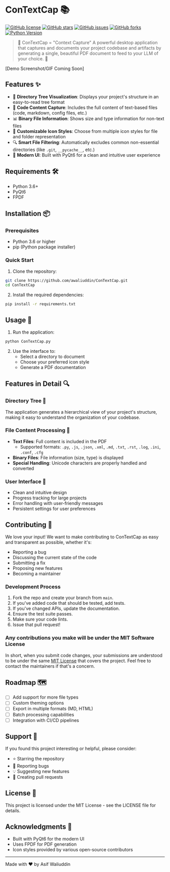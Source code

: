 # ConTextCap 📚
[![GitHub license](https://img.shields.io/github/license/awaliuddin/ConTextCap)](https://github.com/awaliuddin/ConTextCap/blob/main/LICENSE)
[![GitHub stars](https://img.shields.io/github/stars/awaliuddin/ConTextCap)](https://github.com/awaliuddin/ConTextCap/stargazers)
[![GitHub issues](https://img.shields.io/github/issues/awaliuddin/ConTextCap)](https://github.com/awaliuddin/ConTextCap/issues)
[![GitHub forks](https://img.shields.io/github/forks/awaliuddin/ConTextCap)](https://github.com/awaliuddin/ConTextCap/network)
[![Python Version](https://img.shields.io/badge/python-3.6%2B-blue)](https://www.python.org/downloads/)

> 🚀 ConTextCap = "Context Capture" A powerful desktop application that captures and documents your project codebase and artifacts by generating a single, beautiful PDF document to feed to your LLM of your choice. 🥳

[Demo Screenshot/GIF Coming Soon]

## Features ✨

- 🌳 **Directory Tree Visualization**: Displays your project's structure in an easy-to-read tree format
- 📄 **Code Content Capture**: Includes the full content of text-based files (code, markdown, config files, etc.)
- 📊 **Binary File Information**: Shows size and type information for non-text files
- 🎨 **Customizable Icon Styles**: Choose from multiple icon styles for file and folder representation
- 🔍 **Smart File Filtering**: Automatically excludes common non-essential directories (like `.git`, `__pycache__`, etc.)
- 📱 **Modern UI**: Built with PyQt6 for a clean and intuitive user experience

## Requirements 🛠️

- Python 3.6+
- PyQt6
- FPDF

## Installation 📦

### Prerequisites
- Python 3.6 or higher
- pip (Python package installer)

### Quick Start
1. Clone the repository:
```bash
git clone https://github.com/awaliuddin/ConTextCap.git
cd ConTextCap
```

2. Install the required dependencies:
```bash
pip install -r requirements.txt
```

## Usage 🚀

1. Run the application:
```bash
python ConTextCap.py
```

2. Use the interface to:
   - Select a directory to document
   - Choose your preferred icon style
   - Generate a PDF documentation

## Features in Detail 🔍

### Directory Tree 🌳
The application generates a hierarchical view of your project's structure, making it easy to understand the organization of your codebase.

### File Content Processing 📝
- **Text Files**: Full content is included in the PDF
  - Supported formats: `.py`, `.js`, `.json`, `.xml`, `.md`, `.txt`, `.rst`, `.log`, `.ini`, `.conf`, `.cfg`
- **Binary Files**: File information (size, type) is displayed
- **Special Handling**: Unicode characters are properly handled and converted

### User Interface 🎨
- Clean and intuitive design
- Progress tracking for large projects
- Error handling with user-friendly messages
- Persistent settings for user preferences

## Contributing 🤝

We love your input! We want to make contributing to ConTextCap as easy and transparent as possible, whether it's:

- Reporting a bug
- Discussing the current state of the code
- Submitting a fix
- Proposing new features
- Becoming a maintainer

### Development Process

1. Fork the repo and create your branch from `main`.
2. If you've added code that should be tested, add tests.
3. If you've changed APIs, update the documentation.
4. Ensure the test suite passes.
5. Make sure your code lints.
6. Issue that pull request!

### Any contributions you make will be under the MIT Software License
In short, when you submit code changes, your submissions are understood to be under the same [MIT License](http://choosealicense.com/licenses/mit/) that covers the project. Feel free to contact the maintainers if that's a concern.

## Roadmap 🗺️

- [ ] Add support for more file types
- [ ] Custom theming options
- [ ] Export in multiple formats (MD, HTML)
- [ ] Batch processing capabilities
- [ ] Integration with CI/CD pipelines

## Support 💝

If you found this project interesting or helpful, please consider:
- ⭐ Starring the repository
- 🐛 Reporting bugs
- 💡 Suggesting new features
- 🔀 Creating pull requests

## License 📄

This project is licensed under the MIT License - see the LICENSE file for details.

## Acknowledgments 🙏

- Built with PyQt6 for the modern UI
- Uses FPDF for PDF generation
- Icon styles provided by various open-source contributors

---

Made with ❤️ by Asif Waliuddin
